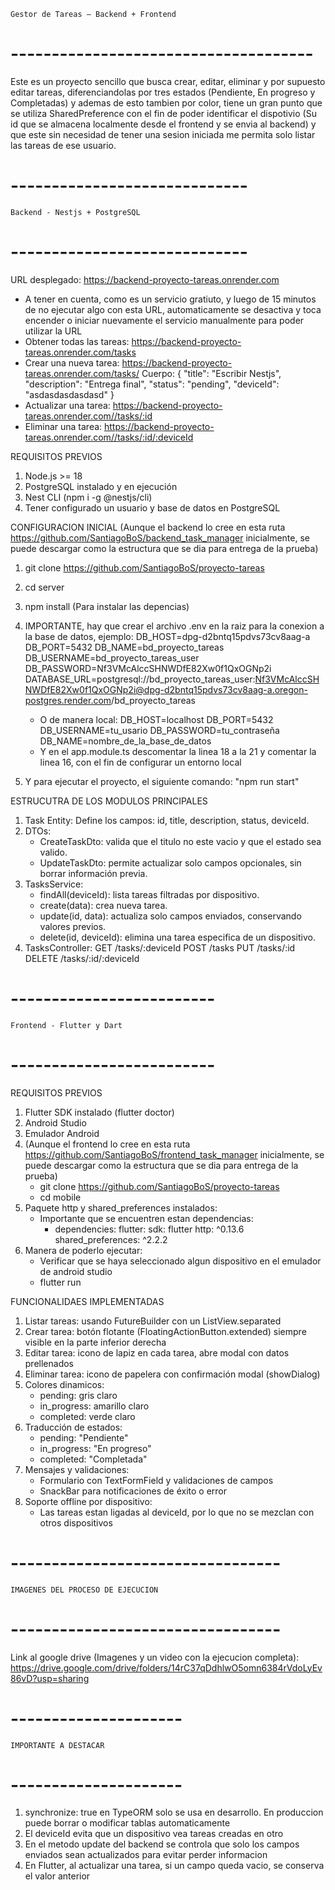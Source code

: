     Gestor de Tareas — Backend + Frontend
#   -------------------------------------     #
Este es un proyecto sencillo que busca crear, editar, eliminar y por supuesto editar tareas, diferenciandolas por tres estados (Pendiente, En progreso y Completadas) y ademas de esto tambien por color, tiene un gran punto que se utiliza SharedPreference con el fin de poder identificar el dispotivio (Su id que se almacena localmente desde el frontend y se envia al backend) y que este sin necesidad de tener una sesion iniciada me permita solo listar las tareas de ese usuario.


#   -----------------------------    #
    Backend - Nestjs + PostgreSQL
#   -----------------------------    #
URL desplegado: https://backend-proyecto-tareas.onrender.com
- A tener en cuenta, como es un servicio gratiuto, y luego de 15 minutos de no ejecutar algo con esta URL, automaticamente se desactiva y toca encender o iniciar nuevamente el servicio manualmente para poder utilizar la URL
- Obtener todas las tareas: https://backend-proyecto-tareas.onrender.com/tasks
- Crear una nueva tarea: https://backend-proyecto-tareas.onrender.com/tasks/
    Cuerpo:
    {
        "title": "Escribir Nestjs",
        "description": "Entrega final",
        "status": "pending",
        "deviceId": "asdasdasdasdasd"
    }
- Actualizar una tarea: https://backend-proyecto-tareas.onrender.com//tasks/:id
- Eliminar una tarea: https://backend-proyecto-tareas.onrender.com//tasks/:id/:deviceId

REQUISITOS PREVIOS
1. Node.js >= 18
2. PostgreSQL instalado y en ejecución
3. Nest CLI (npm i -g @nestjs/cli)
4. Tener configurado un usuario y base de datos en PostgreSQL


CONFIGURACION INICIAL
(Aunque el backend lo cree en esta ruta https://github.com/SantiagoBoS/backend_task_manager inicialmente, se puede descargar como la estructura que se dia para entrega de la prueba)
1. git clone https://github.com/SantiagoBoS/proyecto-tareas
2. cd server
3. npm install (Para instalar las depencias)
4. IMPORTANTE, hay que crear el archivo .env en la raiz para la conexion a la base de datos, ejemplo:
    DB_HOST=dpg-d2bntq15pdvs73cv8aag-a
    DB_PORT=5432
    DB_NAME=bd_proyecto_tareas
    DB_USERNAME=bd_proyecto_tareas_user
    DB_PASSWORD=Nf3VMcAlccSHNWDfE82Xw0f1QxOGNp2i
    DATABASE_URL=postgresql://bd_proyecto_tareas_user:Nf3VMcAlccSHNWDfE82Xw0f1QxOGNp2i@dpg-d2bntq15pdvs73cv8aag-a.oregon-postgres.render.com/bd_proyecto_tareas

    - O de manera local: 
        DB_HOST=localhost
        DB_PORT=5432
        DB_USERNAME=tu_usario
        DB_PASSWORD=tu_contraseña
        DB_NAME=nombre_de_la_base_de_datos
    - Y en el app.module.ts descomentar la linea 18 a la 21 y comentar la linea 16, con el fin de configurar un entorno local

5. Y para ejecutar el proyecto, el siguiente comando: "npm run start"


ESTRUCUTRA DE LOS MODULOS PRINCIPALES
1. Task Entity: Define los campos: id, title, description, status, deviceId.
2. DTOs:
    - CreateTaskDto: valida que el titulo no este vacio y que el estado sea valido.
    - UpdateTaskDto: permite actualizar solo campos opcionales, sin borrar información previa.
3. TasksService:
    - findAll(deviceId): lista tareas filtradas por dispositivo.
    - create(data): crea nueva tarea.
    - update(id, data): actualiza solo campos enviados, conservando valores previos.
    - delete(id, deviceId): elimina una tarea especifica de un dispositivo.
4. TasksController:
    GET /tasks/:deviceId
    POST /tasks
    PUT /tasks/:id
    DELETE /tasks/:id/:deviceId

#   -------------------------    #
    Frontend - Flutter y Dart
#   -------------------------    #
REQUISITOS PREVIOS
1. Flutter SDK instalado (flutter doctor)
2. Android Studio
3. Emulador Android
4. (Aunque el frontend lo cree en esta ruta https://github.com/SantiagoBoS/frontend_task_manager inicialmente, se puede descargar como la estructura que se dia para entrega de la prueba)
   - git clone https://github.com/SantiagoBoS/proyecto-tareas
   - cd mobile
5. Paquete http y shared_preferences instalados: 
    - Importante que se encuentren estan dependencias:
        - dependencies:
            flutter:
                sdk: flutter
            http: ^0.13.6
            shared_preferences: ^2.2.2
6. Manera de poderlo ejecutar: 
   - Verificar que se haya seleccionado algun dispositivo en el emulador de android studio
   - flutter run


FUNCIONALIDAES IMPLEMENTADAS
1. Listar tareas: usando FutureBuilder con un ListView.separated
2. Crear tarea: botón flotante (FloatingActionButton.extended) siempre visible en la parte inferior derecha
3. Editar tarea: icono de lapiz en cada tarea, abre modal con datos prellenados
4. Eliminar tarea: icono de papelera con confirmación modal (showDialog)
5. Colores dinamicos:
    - pending: gris claro
    - in_progress: amarillo claro
    - completed: verde claro
6. Traducción de estados:
    - pending: "Pendiente"
    - in_progress: "En progreso"
    - completed: "Completada"
7. Mensajes y validaciones:
    - Formulario con TextFormField y validaciones de campos
    - SnackBar para notificaciones de éxito o error
8. Soporte offline por dispositivo:
    - Las tareas estan ligadas al deviceId, por lo que no se mezclan con otros dispositivos


#   ---------------------------------    #
    IMAGENES DEL PROCESO DE EJECUCION
#   ---------------------------------    #
Link al google drive (Imagenes y un video con la ejecucion completa): https://drive.google.com/drive/folders/14rC37qDdhlwO5omn6384rVdoLyEv86vD?usp=sharing


#   ---------------------    #
    IMPORTANTE A DESTACAR
#   ---------------------    #
1. synchronize: true en TypeORM solo se usa en desarrollo. En produccion puede borrar o modificar tablas automaticamente
2. El deviceId evita que un dispositivo vea tareas creadas en otro
3. En el metodo update del backend se controla que solo los campos enviados sean actualizados para evitar perder informacion
4. En Flutter, al actualizar una tarea, si un campo queda vacio, se conserva el valor anterior